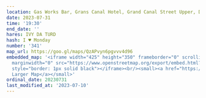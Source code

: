 ```yaml
---
location: Gas Works Bar, Grans Canal Hotel, Grand Canal Street Upper, Dublin 2
date: 2023-07-31
time: '19:30'
end_date: ''
hares: IVY DA TURD
hash: I ♥ Monday
number: '341'
map_url: https://goo.gl/maps/QzAPvyn6pgvvv4d96
embedded_map: '<iframe width="425" height="350" frameborder="0" scrolling="no" marginheight="0"
  marginwidth="0" src="https://www.openstreetmap.org/export/embed.html?bbox=-6.2391963601112375%2C53.33744144487991%2C-6.236291527748109%2C53.33881715405018&amp;layer=mapnik"
  style="border: 1px solid black"></iframe><br/><small><a href="https://www.openstreetmap.org/#map=19/53.33813/-6.23774">View
  Larger Map</a></small>'
ordinal_date: 20230731
last_modified_at: '2023-07-10'
---
```


